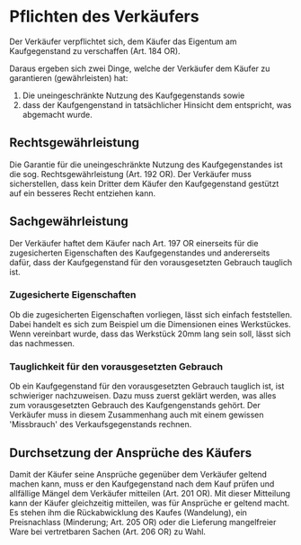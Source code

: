 # Pflichten des Verkäufers

Der Verkäufer verpflichtet sich, dem Käufer das Eigentum am Kaufgegenstand zu
verschaffen (Art. 184 OR).

Daraus ergeben sich zwei Dinge, welche der Verkäufer dem Käufer zu garantieren
(gewährleisten) hat:

1. Die uneingeschränkte Nutzung des Kaufgegenstands sowie
2. dass der Kaufgengenstand in tatsächlicher Hinsicht dem entspricht, was
   abgemacht wurde.

## Rechtsgewährleistung

Die Garantie für die uneingeschränkte Nutzung des Kaufgegenstandes ist die sog.
Rechtsgewährleistung (Art. 192 OR). Der Verkäufer muss sicherstellen, dass kein
Dritter dem Käufer den Kaufgegenstand gestützt auf ein besseres Recht entziehen
kann.

## Sachgewährleistung

Der Verkäufer haftet dem Käufer nach Art. 197 OR einerseits für die
zugesicherten Eigenschaften des Kaufgegenstandes und andererseits dafür, dass
der Kaufgegenstand für den vorausgesetzten Gebrauch tauglich ist.

### Zugesicherte Eigenschaften

Ob die zugesicherten Eigenschaften vorliegen, lässt sich einfach feststellen.
Dabei handelt es sich zum Beispiel um die Dimensionen eines Werkstückes. Wenn
vereinbart wurde, dass das Werkstück 20mm lang sein soll, lässt sich das
nachmessen.

### Tauglichkeit für den vorausgesetzten Gebrauch

Ob ein Kaufgegenstand für den vorausgesetzten Gebrauch tauglich ist, ist
schwieriger nachzuweisen. Dazu muss zuerst geklärt werden, was alles zum
vorausgesetzten Gebrauch des Kaufgengenstands gehört. Der Verkäufer muss in
diesem Zusammenhang auch mit einem gewissen 'Missbrauch' des Verkaufsgegenstands
rechnen.

## Durchsetzung der Ansprüche des Käufers

Damit der Käufer seine Ansprüche gegenüber dem Verkäufer geltend machen kann,
muss er den Kaufgegenstand nach dem Kauf prüfen und allfällige Mängel dem
Verkäufer mitteilen (Art. 201 OR). Mit dieser Mitteilung kann der Käufer
gleichzeitig mitteilen, was für Ansprüche er geltend macht. Es stehen ihm die
Rückabwicklung des Kaufes (Wandelung), ein Preisnachlass (Minderung; Art.
205 OR) oder die Lieferung mangelfreier Ware bei vertretbaren Sachen (Art. 206
OR) zu Wahl.